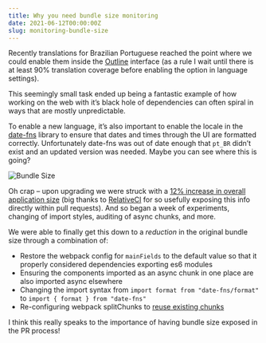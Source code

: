 ```yaml
---
title: Why you need bundle size monitoring
date: 2021-06-12T00:00:00Z
slug: monitoring-bundle-size
---
```


Recently translations for Brazilian Portuguese reached the point where we could enable them inside the [Outline](https://www.getoutline.com?ref=tommoor) interface (as a rule I wait until there is at least 90% translation coverage before enabling the option in language settings).

This seemingly small task ended up being a fantastic example of how working on the web with it’s black hole of dependencies can often spiral in ways that are mostly unpredictable.

To enable a new language, it’s also important to enable the locale in the [date-fns](https://date-fns.org/) library to ensure that dates and times through the UI are formatted correctly. Unfortunately date-fns was out of date enough that `pt_BR` didn’t exist and an updated version was needed. Maybe you can see where this is going?

![Bundle Size](/images/bundle-size.png)

Oh crap – upon upgrading we were struck with a [12% increase in overall application size](https://github.com/outline/outline/pull/2164#issuecomment-853502150) (big thanks to [RelativeCI](https://relative-ci.com/) for so usefully exposing this info directly within pull requests). And so began a week of experiments, changing of import styles, auditing of async chunks, and more.

We were able to finally get this down to a _reduction_ in the original bundle size through a combination of:

- Restore the webpack config for `mainFields` to the default value so that it properly considered dependencies exporting es6 modules
- Ensuring the components imported as an async chunk in one place are also imported async elsewhere
- Changing the import syntax from `import format from "date-fns/format"` to `import { format } from "date-fns"`
- Re-configuring webpack splitChunks to [reuse existing chunks](https://github.com/outline/outline/commit/a6d4d4ea3679c2159302a5bb8b08403b5a4a50ce#diff-1fb26bc12ac780c7ad7325730ed09fc4c2c3d757c276c3dacc44bfe20faf166fR112)

I think this really speaks to the importance of having bundle size exposed in the PR process!